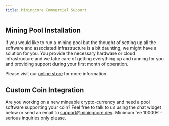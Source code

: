 ```yaml
---
title: Miningcore Commercial Support
---
```

## Mining Pool Installation

If you would like to run a mining pool but the thought of setting up all the software and associated infrastructure is a bit daunting, we might have a solution for you. You provide the necessary hardware or cloud infrastructure and we take care of getting everything up and running for you and providing support during your first month of operation. 

Please visit our [online store](https://miningcore-support.myshopify.com/) for more information. 

## Custom Coin Integration

Are you working on a new mineable crypto-currency and need a pool software supporting your coin? Feel free to talk to us using the chat widget below or send an email to [support@miningcore.dev](mailto:support@miningcore.dev). Minimum fee 10000€ - serious inquiries only please.

<script type="text/javascript" id="hs-script-loader" async defer src="//js-eu1.hs-scripts.com/25078611.js"></script>

